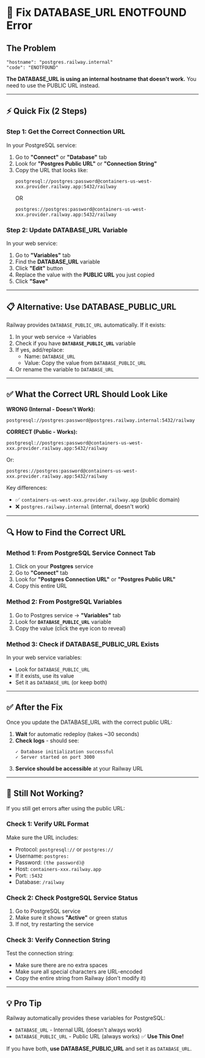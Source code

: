 # 🔧 Fix DATABASE_URL ENOTFOUND Error

## The Problem

```
"hostname": "postgres.railway.internal"
"code": "ENOTFOUND"
```

**The DATABASE_URL is using an internal hostname that doesn't work.** You need to use the PUBLIC URL instead.

---

## ⚡ Quick Fix (2 Steps)

### Step 1: Get the Correct Connection URL

In your PostgreSQL service:

1. Go to **"Connect"** or **"Database"** tab
2. Look for **"Postgres Public URL"** or **"Connection String"**
3. Copy the URL that looks like:
   ```
   postgresql://postgres:password@containers-us-west-xxx.provider.railway.app:5432/railway
   ```
   OR
   ```
   postgres://postgres:password@containers-us-west-xxx.provider.railway.app:5432/railway
   ```

### Step 2: Update DATABASE_URL Variable

In your web service:

1. Go to **"Variables"** tab
2. Find the **DATABASE_URL** variable
3. Click **"Edit"** button
4. Replace the value with the **PUBLIC URL** you just copied
5. Click **"Save"**

---

## 📋 Alternative: Use DATABASE_PUBLIC_URL

Railway provides `DATABASE_PUBLIC_URL` automatically. If it exists:

1. In your web service → Variables
2. Check if you have **`DATABASE_PUBLIC_URL`** variable
3. If yes, add/replace:
   - Name: `DATABASE_URL`
   - Value: Copy the value from `DATABASE_PUBLIC_URL`
4. Or rename the variable to `DATABASE_URL`

---

## ✅ What the Correct URL Should Look Like

**WRONG (Internal - Doesn't Work):**
```
postgresql://postgres:password@postgres.railway.internal:5432/railway
```

**CORRECT (Public - Works):**
```
postgresql://postgres:password@containers-us-west-xxx.provider.railway.app:5432/railway
```

Or:
```
postgres://postgres:password@containers-us-west-xxx.provider.railway.app:5432/railway
```

Key differences:
- ✅ `containers-us-west-xxx.provider.railway.app` (public domain)
- ❌ `postgres.railway.internal` (internal, doesn't work)

---

## 🔍 How to Find the Correct URL

### Method 1: From PostgreSQL Service Connect Tab

1. Click on your **Postgres** service
2. Go to **"Connect"** tab
3. Look for **"Postgres Connection URL"** or **"Postgres Public URL"**
4. Copy this entire URL

### Method 2: From PostgreSQL Variables

1. Go to Postgres service → **"Variables"** tab
2. Look for **`DATABASE_PUBLIC_URL`** variable
3. Copy the value (click the eye icon to reveal)

### Method 3: Check if DATABASE_PUBLIC_URL Exists

In your web service variables:
- Look for `DATABASE_PUBLIC_URL`
- If it exists, use its value
- Set it as `DATABASE_URL` (or keep both)

---

## ✅ After the Fix

Once you update the DATABASE_URL with the correct public URL:

1. **Wait** for automatic redeploy (takes ~30 seconds)
2. **Check logs** - should see:
   ```
   ✓ Database initialization successful
   ✓ Server started on port 3000
   ```
3. **Service should be accessible** at your Railway URL

---

## 🐛 Still Not Working?

If you still get errors after using the public URL:

### Check 1: Verify URL Format
Make sure the URL includes:
- Protocol: `postgresql://` or `postgres://`
- Username: `postgres:`
- Password: `(the password)@`
- Host: `containers-xxx.railway.app`
- Port: `:5432`
- Database: `/railway`

### Check 2: Check PostgreSQL Service Status
1. Go to PostgreSQL service
2. Make sure it shows **"Active"** or green status
3. If not, try restarting the service

### Check 3: Verify Connection String
Test the connection string:
- Make sure there are no extra spaces
- Make sure all special characters are URL-encoded
- Copy the entire string from Railway (don't modify it)

---

## 💡 Pro Tip

Railway automatically provides these variables for PostgreSQL:
- `DATABASE_URL` - Internal URL (doesn't always work)
- `DATABASE_PUBLIC_URL` - Public URL (always works) ✅ **Use This One!**

If you have both, **use DATABASE_PUBLIC_URL** and set it as `DATABASE_URL`.

